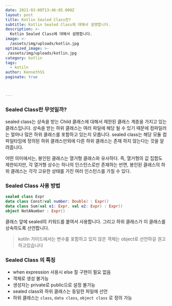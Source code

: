 ```yaml
---
date: 2021-03-08T13:46:05.000Z
layout: post
title: Kotlin Sealed Class란?
subtitle: Kotlin Sealed Class에 대해서 설명합니다.
description: >-
  Kotlin Sealed Class에 대해서 설명합니다.
image: >-
  /assets/img/uploads/kotlin.jpg
optimized_image: >-
 /assets/img/uploads/kotlin.jpg
category: kotlin
tags:
  - kotiln
author: KennethSS
paginate: true



---
```


### Sealed Class란 무엇일까?

sealed class는 상속을 받는 Child 클래스에 대해서 제한된 클래스 계층을 가지고 있는 클래스입니다. 상속을 받는 하위 클래스는 여러 파일에 해당 될 수 있기 때문에 컴파일러는 얼마나 많은 하위 클래스를 포함하고 있는지 모릅니다. sealed class는 해당 모듈 컴파일타임에 정의된 하위 클래스만외에 다른 하위 클래스는 존재 하지 않는다는 것을 알려줍니다.

어떤 의미에서는, 봉인된 클래스는 열거형 클래스와 유사하다. 즉, 열거형의 값 집합도 제한되지만, 각 열거형 상수는 하나의 인스턴스로만 존재하는 반면, 봉인된 클래스의 하위 클래스는 각각 고유한 상태를 가진 여러 인스턴스를 가질 수 있다.



### Sealed Class 사용 방법

``` kotlin
sealed class Expr
data class Const(val number: Double) : Expr()
data class Sum(val e1: Expr, val e2: Expr) : Expr()
object NotANumber : Expr()
```

클래스 앞에 sealed의 키워드를 붙여서 사용합니다. 그리고 하위 클래스가 이 클래스를 상속하도록 선언합니다.



>  kotiln 가이드에서는 변수를 포함하고 있지 않은 객체는 object로 선언하길 권고하고있습니다



### Sealed Class 의 특징

- when expression 사용시 else 절 구현이 필요 없음
- 객체로 생성 불가능
- 생성자는 private로 public으로 설정 불가능
- sealed class와 하위 클래스는 동일한 파일에 선언
- 하위 클래스는 `class`, `data class`, `object class` 로 정의 가능



